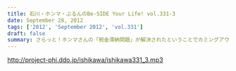 ```yaml
---
title: 石川・ホンマ・ぶるんのBe-SIDE Your Life! vol.331-3
date: September 28, 2012
tags: ['2012', 'September 2012', 'vol.331']
draft: false
summary: さらっと！ホンマさんの「税金滞納問題」が解決されたということでカミングアウト！一時期「この話題はやべぇな。」ということでリミットなしと言われる！？ ビーサイでも自主規制がかかっていたお話です。やっぱり納税の義務・・・ですねっ！大切、大切。ＮＡＭＡＥ
---
```


http://project-phi.ddo.jp/ishikawa/ishikawa331_3.mp3